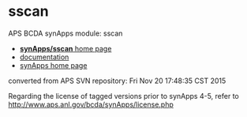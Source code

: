 # sscan
APS BCDA synApps module: sscan

* [**synApps/sscan** home page](http://aps.anl.gov/bcda/synApps/sscan/sscan.html)
* [documentation](https://github.com/epics-modules/sscan/blob/master/documentation/README.md)
* [synApps home page](http://www.aps.anl.gov/bcda/synApps)

converted from APS SVN repository: Fri Nov 20 17:48:35 CST 2015

Regarding the license of tagged versions prior to synApps 4-5,
refer to http://www.aps.anl.gov/bcda/synApps/license.php
